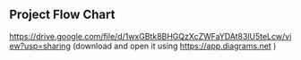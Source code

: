 ## Project Flow Chart 
<a>https://drive.google.com/file/d/1wxGBtk8BHGQzXcZWFaYDAt83lU5teLcw/view?usp=sharing</a> 
(download and open it using <a>https://app.diagrams.net </a>)
